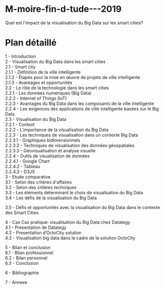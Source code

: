 # M-moire-fin-d-tude---2019
Quel est l'impact de la visualisation du Big Data sur les smart cities?

# Plan détaillé
1 - Introduction <br />
2 - Visualisation du Big Data dans les smart cities<br />
2.1 - Smart city<br />
  2.1.1 - Définition de la ville intelligente<br />
  2.1.2 - Étapes pour la mise en œuvre de projets de ville intelligente<br />
  2.1.3 - Avantages et opportunités<br />
2.2 - Le rôle de la technologie dans les smart cities<br />
  2.2.1 - Les données numériques (Big Data) <br />
  2.2.2 - Internet of Things (IoT)<br />
  2.2.3 - Avantages du Big Data dans les composants de la ville intelligente<br />
  2.2.4 - Les exigences des applications de ville intelligente basées sur le Big Data<br />
2.3 - Visualisation du Big Data <br />
  2.2.1 - Context<br />
  2.2.2 - L’importance de la visualisation du Big Data<br />
  2.2.3 - Les techniques de visualisation dans un contexte Big Data <br />
	  2.2.3.1 - Graphiques bidimensionnels<br />
	  2.2.3.2 - Techniques de visualisation des données géospatiales<br />
	  2.2.3.3 - Géovisualisation et analyse visuelle<br />
2.2.4 - Outils de visualisation de données <br />
	2.2.4.1 - Google Chart<br />
	2.2.4.2 - Tableau<br />
	2.2.4.3 - D3JS<br />
3 - Etude comparative<br />
3.1 - Selon des critères d'affaires<br />
3.2 - Selon des critères techniques<br />
3.3 - Les éléments déterminant le choix de visualisation du Big Data<br />
3.4 - Les défis de la visualisation du Big Data<br />

3.5 - Défis et opportunités avec la visualisation du Big Data dans le contexte des Smart Cities<br />

4 - Cas Cas pratique: visualisation du Big Data chez Datategy<br />
4.1 - Presentation de Datategy<br />
4.2 - Presentation d’OctoCity solution<br />
4.3 - Visualisation big data dans le cadre de la solution OctoCity<br />

5 - Bilan et conclusion<br />
6.1 - Bilan professionnel<br />
6.2 - Bilan personnel<br />
6.3 - Conclusion<br />

6 - Bibliographie

7 - Annexe
